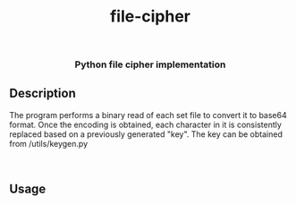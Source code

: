 <h1 align="center">
  file-cipher
</h1>

<br/>
<h3 align="center">
  Python file cipher implementation
</h3>

## Description

The program performs a binary read of each set file to convert it to base64 format. Once the encoding is obtained, each character in it is consistently replaced based on a previously generated "key". The key can be obtained from /utils/keygen.py

<br/>

## Usage
